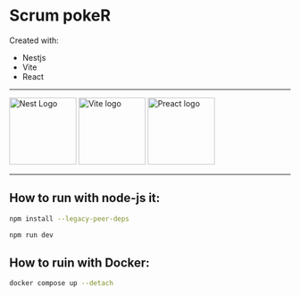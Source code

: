 # Scrum pokeR

Created with:
- Nestjs
- Vite
- React
---
<div>
    <img src="https://nestjs.com/img/logo-small.svg" width="120" alt="Nest Logo" />
    <img width="120" src="https://vitejs.dev/logo.svg" alt="Vite logo">
    <img width="120" src="https://raw.githubusercontent.com/facebook/react/main/fixtures/dom/public/react-logo.svg" alt="Preact logo">
</div>

---

## How to run with node-js it:

```bash
npm install --legacy-peer-deps
```

```bash
npm run dev
```

## How to ruin with Docker:

```bash
docker compose up --detach
```

